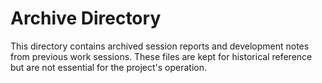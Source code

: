 # Archive Directory

This directory contains archived session reports and development notes from previous work sessions.
These files are kept for historical reference but are not essential for the project's operation.